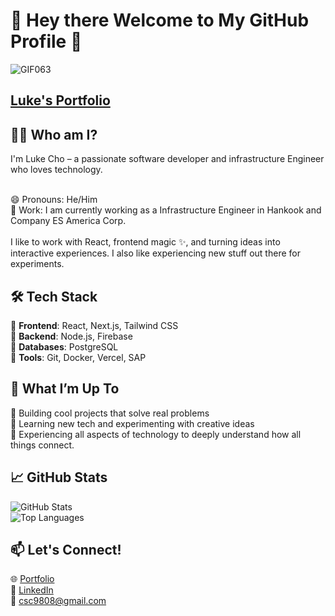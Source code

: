 # 👋 Hey there Welcome to My GitHub Profile 🚀  
![GIF063](https://github.com/user-attachments/assets/29a5509a-c811-4a29-a1a3-391b192cca6f)
## [Luke's Portfolio](https://lukecho-nx0xv7bgn-luke-chos-projects-dd78dc0d.vercel.app/)        


## 🧑‍💻 Who am I?  
I'm Luke Cho – a passionate software developer and infrastructure Engineer who loves technology.

<br />
    😄 Pronouns: He/Him 
    <br />
    🌱 Work: I am currently working as a Infrastructure Engineer in Hankook and Company ES America Corp.
    <br />
    
<br />
I like to work with React, frontend magic ✨, and turning ideas into interactive experiences.
I also like experiencing new stuff out there for experiments.  

## 🛠️ Tech Stack  
🔹 **Frontend**: React, Next.js, Tailwind CSS  
🔹 **Backend**: Node.js, Firebase  
🔹 **Databases**: PostgreSQL  
🔹 **Tools**: Git, Docker, Vercel, SAP  

## 📌 What I’m Up To  
🔹 Building cool projects that solve real problems  
🔹 Learning new tech and experimenting with creative ideas  
🔹 Experiencing all aspects of technology to deeply understand how all things connect.  

## 📈 GitHub Stats  
![GitHub Stats](https://github-readme-stats.vercel.app/api?username=csc9808&show_icons=true&theme=radical)  
![Top Languages](https://github-readme-stats.vercel.app/api/top-langs/?username=csc9808&layout=compact&theme=radical)  


## 📫 Let's Connect!  
🌐 [Portfolio](https://lukecho-nx0xv7bgn-luke-chos-projects-dd78dc0d.vercel.app/)  
💼 [LinkedIn](https://www.linkedin.com/in/seong-chan-cho-2682b0204/)  
📧 csc9808@gmail.com 



